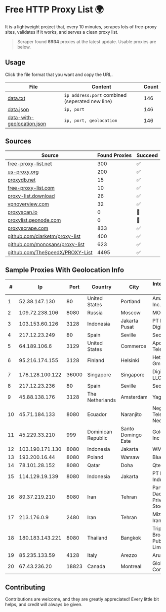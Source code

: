 
# Free HTTP Proxy List 🌍

It is a lightweight project that, every 10 minutes, scrapes lots of free-proxy sites, validates if it works, and serves a clean proxy list.


> Scraper found **6934** proxies at the latest update. Usable proxies are below.

## Usage

Click the file format that you want and copy the URL.


|File|Content|Count|
|----|-------|-----|
|[data.txt](https://raw.githubusercontent.com/themiralay/Proxy-List-World/master/data.txt)|`ip_address:port` combined (seperated new line)|146|
|[data.json](https://raw.githubusercontent.com/themiralay/Proxy-List-World/master/data.json)|`ip, port`|146|
|[data-with-geolocation.json](https://raw.githubusercontent.com/themiralay/Proxy-List-World/master/data-with-geolocation.json)|`ip, port, geolocation`|146|

## Sources

|Source|Found Proxies|Succeed|
|------|-------------|-------|
|[free-proxy-list.net](https://free-proxy-list.net)|300|✅|
|[us-proxy.org](https://www.us-proxy.org)|200|✅|
|[proxydb.net](http://proxydb.net)|15|✅|
|[free-proxy-list.com](https://free-proxy-list.com/?page=&port=&type%5B%5D=http&type%5B%5D=https&up_time=0&search=Search)|10|✅|
|[proxy-list.download](https://www.proxy-list.download/HTTP)|26|✅|
|[vpnoverview.com](https://vpnoverview.com/privacy/anonymous-browsing/free-proxy-servers)|32|✅|
|[proxyscan.io](https://www.proxyscan.io)|0|🚫|
|[proxylist.geonode.com](https://proxylist.geonode.com/api/proxy-list?limit=300&page=1&sort_by=lastChecked&sort_type=desc&protocols=http,https)|0|🚫|
|[proxyscrape.com](https://api.proxyscrape.com/v2/?request=displayproxies&protocol=http&timeout=10000&country=all&ssl=all&anonymity=all)|833|✅|
|[github.com/clarketm/proxy-list](https://raw.githubusercontent.com/clarketm/proxy-list/master/proxy-list-raw.txt)|400|✅|
|[github.com/monosans/proxy-list](https://raw.githubusercontent.com/monosans/proxy-list/main/proxies/http.txt)|623|✅|
|[github.com/TheSpeedX/PROXY-List](https://raw.githubusercontent.com/TheSpeedX/PROXY-List/master/http.txt)|4495|✅|


## Sample Proxies With Geolocation Info

|#|Ip|Port|Country|City|Internet Service Provider|
|-|--|----|-------|----|-------------------------|
|1|52.38.147.130|80|United States|Portland|Amazon.com, Inc.|
|2|109.72.238.106|8080|Russia|Moscow|MOSLINE|
|3|103.153.60.126|3128|Indonesia|Jakarta Pusat|PT Era Awan Digital|
|4|217.12.23.249|80|Spain|Seville|Secondary Node|
|5|64.189.106.6|3129|United States|Commerce|Apogee Telecom Inc.|
|6|95.216.174.155|3128|Finland|Helsinki|Hetzner Online GmbH|
|7|178.128.100.122|36000|Singapore|Singapore|DigitalOcean, LLC|
|8|217.12.23.236|80|Spain|Seville|Secondary Node|
|9|45.88.138.176|3128|The Netherlands|Amsterdam|Yaglom Labs Ltd|
|10|45.71.184.133|8080|Ecuador|Naranjito|Negocios Y Telefonia Nedetel S.A|
|11|45.229.33.210|999|Dominican Republic|Santo Domingo Este|Gold Data USA Inc|
|12|103.190.171.130|8080|Indonesia|Jakarta|WMS|
|13|193.200.16.44|8080|Poland|Warsaw|BlueVPS OU|
|14|78.101.28.152|8080|Qatar|Doha|Qtel-ADSL|
|15|114.129.19.139|8080|Indonesia|Jakarta|PT Hipernet Indodata|
|16|89.37.219.210|8080|Iran|Tehran|Parvaresh Dadeha Co. Private Joint Stock|
|17|213.176.0.9|2480|Iran|Tehran|Mizban Dadeh Iranian Co. (Ltd)|
|18|180.183.143.221|8080|Thailand|Bangkok|Triple T Broadband Public Company Limited|
|19|85.235.133.59|4128|Italy|Arezzo|Aruba S.p.A.|
|20|67.43.236.20|18823|Canada|Montreal|GloboTech Communications|



## Contributing

Contributions are welcome, and they are greatly appreciated! Every
little bit helps, and credit will always be given.


